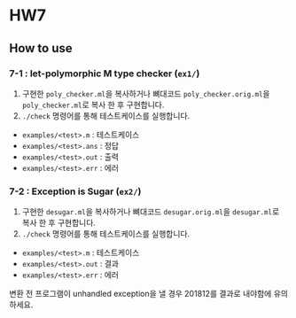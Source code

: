 # HW7
## How to use
### 7-1 : let-polymorphic M type checker (`ex1/`)
1. 구현한 `poly_checker.ml`을 복사하거나 뼈대코드 `poly_checker.orig.ml`을 `poly_checker.ml`로 복사 한 후 구현합니다.
2. `./check` 명령어를 통해 테스트케이스를 실행합니다.

- `examples/<test>.m` : 테스트케이스
- `examples/<test>.ans` : 정답
- `examples/<test>.out` : 출력
- `examples/<test>.err` : 에러

### 7-2 : Exception is Sugar (`ex2/`)
1. 구현한 `desugar.ml`을 복사하거나 뼈대코드 `desugar.orig.ml`을 `desugar.ml`로 복사 한 후 구현합니다.
2. `./check` 명령어를 통해 테스트케이스를 실행합니다.

- `examples/<test>.m` : 테스트케이스
- `examples/<test>.out` : 결과
- `examples/<test>.err` : 에러

변환 전 프로그램이 unhandled exception을 낼 경우 201812를 결과로 내야함에 유의하세요.
